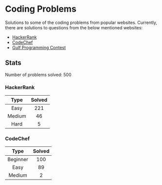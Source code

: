 # Coding Problems

Solutions to some of the coding problems from popular websites. Currently, there are solutions to questions from the below mentioned websites:
* [HackerRank](HackerRank "HackerRank")
* [CodeChef](CodeChef "CodeChef")
* [Gulf Programming Contest](Gulf%20Programming%20Contest "GPC")

## Stats

Number of problems solved: 500

### HackerRank

|Type|Solved|
|:---:|:---:|
|Easy|221|
|Medium|46|
|Hard|5|

### CodeChef

|Type|Solved|
|:---:|:---:|
|Beginner|100|
|Easy|89|
|Medium|2|